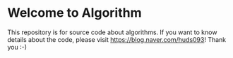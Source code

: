 # Welcome to Algorithm

This repository is for source code about algorithms.
If you want to know details about the code, please visit https://blog.naver.com/huds093!
Thank you :-)
